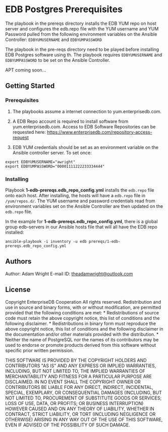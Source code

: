 # EDB Postgres Prerequisites

The playbook in the prereqs directory installs the EDB YUM repo on host server and configures the edb.repo file with the YUM username and YUM Password pulled from the following environment variables on the Ansible Controller: `EDBYUMUSERNAME` and `EDBYUMPASSWORD`

The playbook in the pre-reqs directory need to be played before installing EDB Postgres software using th. The playbook requires `EDBYUMUSERNAME` and `EDBYUMPASSWORD` to be set on the Ansible Controller. 

APT coming soon...

## Getting Started


### Prerequisites

1. The playbooks assume a internet connection to yum.enterprisedb.com.

2. A EDB Repo account is required to install software from yum.enterprisedb.com. Access to EDB Software Repositories can be requested here: https://www.enterprisedb.com/repository-access-request

3. EDB YUM credentials should be set as an environment variable on the Ansible controller server. To set once: 

```
export EDBYUMUSERNAME="awright"
export EDBYUMPASSWORD="00001111222233334444"
```

### Installing

Playbook **1-edb-prereqs.edb_repo_config.yml** installs the `edb.repo` file onto each host. After installing, the hosts will have a `edb.repo` file in `/yum/repos.d/`. The YUM username and password credentials read from environment variables set on the Ansible Controller are then updated on the  `edb.repo` file.   

In the example for **1-edb-prereqs.edb_repo_config.yml**, there is a global group edb-servers in our Ansible hosts file that will all have the EDB repo installed:

```
ansible-playbook -i inventory -u edb prereqs/1-edb-prereqs.edb_repo_config.yml
```

## Authors

  Author: Adam Wright 
  E-mail ID: theadamwright@outlook.com

## License

 Copyright EnterpriseDB Cooperation
 All rights reserved.
 Redistribution and use in source and binary forms, with or without
 modification, are permitted provided that the following conditions are
 met:
    * Redistributions of source code must retain the above copyright
      notice, this list of conditions and the following disclaimer.
    * Redistributions in binary form must reproduce the above copyright
      notice, this list of conditions and the following disclaimer in
      the documentation and/or other materials provided with the
      distribution.
    * Neither the name of PostgreSQL nor the names of its contributors
      may be used to endorse or promote products derived from this
      software without specific prior written permission.
 
 THIS SOFTWARE IS PROVIDED BY THE COPYRIGHT HOLDERS AND CONTRIBUTORS
"AS IS" AND ANY EXPRESS OR IMPLIED WARRANTIES, INCLUDING, BUT NOT
 LIMITED TO, THE IMPLIED WARRANTIES OF MERCHANTABILITY AND FITNESS
 FOR A PARTICULAR PURPOSE ARE DISCLAIMED. IN NO EVENT SHALL THE
 COPYRIGHT OWNER OR CONTRIBUTORS BE LIABLE FOR ANY DIRECT, INDIRECT,
 INCIDENTAL, SPECIAL, EXEMPLARY, OR CONSEQUENTIAL DAMAGES (INCLUDING,
 BUT NOT LIMITED TO, PROCUREMENT OF SUBSTITUTE GOODS OR SERVICES;
 LOSS OF USE, DATA, OR PROFITS; OR BUSINESS INTERRUPTION) HOWEVER
 CAUSED AND ON ANY THEORY OF LIABILITY, WHETHER IN CONTRACT, STRICT
 LIABILITY, OR TORT (INCLUDING NEGLIGENCE OR OTHERWISE) ARISING IN
 ANY WAY OUT OF THE USE OF THIS SOFTWARE, EVEN IF ADVISED OF THE
 POSSIBILITY OF SUCH DAMAGE.